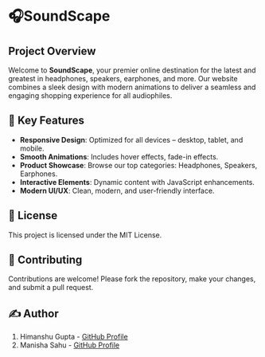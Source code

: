 # 🎧SoundScape

## Project Overview

Welcome to **SoundScape**, your premier online destination for the latest and greatest in headphones, speakers, earphones, and more. Our website combines a sleek design with modern animations to deliver a seamless and engaging shopping experience for all audiophiles.

## 🌟 Key Features

- **Responsive Design**: Optimized for all devices – desktop, tablet, and mobile.
- **Smooth Animations**: Includes hover effects, fade-in effects.
- **Product Showcase**: Browse our top categories: Headphones, Speakers, Earphones.
- **Interactive Elements**: Dynamic content with JavaScript enhancements.
- **Modern UI/UX**: Clean, modern, and user-friendly interface.
  

## 📃 License

This project is licensed under the MIT License.

## 🤝 Contributing

Contributions are welcome! Please fork the repository, make your changes, and submit a pull request.

## ✍️ Author

1. Himanshu Gupta - [GitHub Profile](https://github.com/himanshu181749/)
2. Manisha Sahu - [GitHub Profile](https://github.com/mani-sahu)
